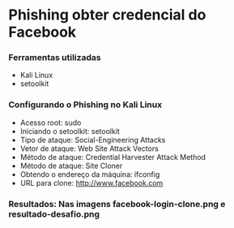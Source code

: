 # Phishing obter credencial do Facebook

### Ferramentas utilizadas

- Kali Linux
- setoolkit

### Configurando o Phishing no Kali Linux

- Acesso root: sudo
- Iniciando o setoolkit: setoolkit
- Tipo de ataque: Social-Engineering Attacks
- Vetor de ataque: Web Site Attack Vectors
- Método de ataque: Credential Harvester Attack Method
- Método de ataque: Site Cloner
- Obtendo o endereço da máquina: ifconfig
- URL para clone: <http://www.facebook.com>

### Resultados: Nas imagens facebook-login-clone.png e resultado-desafio.png
